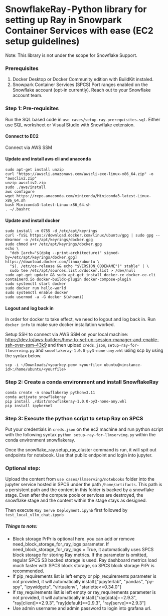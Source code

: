 # SnowflakeRay - Python library for setting up Ray in Snowpark Container Services with ease (EC2 setup guidelines)

Note: This library is not under the scope for Snowflake Support. 

### Prerequisites

1. Docker Desktop or Docker Community edition with BuildKit instaled.
2. Snowpark Container Services (SPCS) Port ranges enabled on the Snowflake account (opt-in currently). Reach out to your Snowflake account team. 

### Step 1: Pre-requisites
Run the SQL based code in `use cases/setup-ray-prerequisites.sql`. Either use SQL worksheet or Visual Studio with Snowflake extension.

#### Connect to EC2
Connect via AWS SSM
#### Update and install aws cli and anaconda

```sudo apt-get update
sudo apt-get install unzip
curl "https://awscli.amazonaws.com/awscli-exe-linux-x86_64.zip" -o "awscliv2.zip"
unzip awscliv2.zip
sudo ./aws/install
aws configure
wget https://repo.anaconda.com/miniconda/Miniconda3-latest-Linux-x86_64.sh
bash Miniconda3-latest-Linux-x86_64.sh
. ~/.bashrc
```

#### Update and install docker

```sudo apt-get update && sudo apt-get install ca-certificates curl gnupg
sudo install -m 0755 -d /etc/apt/keyrings
curl -fsSL https://download.docker.com/linux/ubuntu/gpg | sudo gpg --dearmor -o /etc/apt/keyrings/docker.gpg
sudo chmod a+r /etc/apt/keyrings/docker.gpg
echo \
  "deb [arch="$(dpkg --print-architecture)" signed-by=/etc/apt/keyrings/docker.gpg] https://download.docker.com/linux/ubuntu \
  "$(. /etc/os-release && echo "$VERSION_CODENAME")" stable" | \
  sudo tee /etc/apt/sources.list.d/docker.list > /dev/null
sudo apt-get update && sudo apt-get install docker-ce docker-ce-cli containerd.io docker-buildx-plugin docker-compose-plugin
sudo systemctl start docker
sudo docker run hello-world
sudo systemctl enable docker
sudo usermod -a -G docker $(whoami)
```

#### Logout and log back in
In order for docker to take effect, we need to logout and log back in. Run `docker info` to make sure docker installation worked.

Setup SSH to connect via AWS SSM on your local machine: https://dev.to/aws-builders/how-to-set-up-session-manager-and-enable-ssh-over-ssm-43k9 and then upload `creds.json`, `setup-ray-for-llmserving.py` and `snowflakeray-1.0.0-py3-none-any.whl` using scp by using the syntax below.

`scp -i ~/Downloads/<yourkey.pem> <yourfile> ubuntu@<instance-id>:/home/ubuntu/<yourfile>`


### Step 2: Create a conda environment and install SnowflakeRay

```
conda create -n snowflakeray python=3.11
conda activate snowflakeray
pip install ./dist/snowflakeray-1.0.0-py3-none-any.whl
pip install ipykernel
```

### Step 3: Execute the python script to setup Ray on SPCS

Put your credentials in `creds.json` on the ec2 machine and run python script with the following syntax `python setup-ray-for-llmserving.py` within the conda environment snowflakeray. 

Once the snowflake_ray.setup_ray_cluster command is run, it will spit out endpoints for notebook. Use that public endpoint and login into jupyter.

### Optional step:
Upload the content from `use cases/llmserving/notebooks` folder into the jupyter service hosted in SPCS under the path `/home/artifacts`. This path is a persistent path and the content in this folder is backed by a snowflake stage. Even after the compute pools or services are destroyed, the snowflake stage and the content within the stage stays as designed.

Then execute `Ray Serve Deployment.ipynb` first followed by `test_local_vllm_chat.ipynb`

##### Things to note:
* Block storage PrPr is optional here. you can add or remove need_block_storage_for_ray_logs parameter. If need_block_storage_for_ray_logs = True, it automatically uses SPCS block storage for storing Ray metrics. If the parameter is omitted, regular SPCS S3 backed storage is used. Ray dashboard metrics load much faster with SPCS block storage, so SPCS block storage PrPr is recommended.
* If pip_requirements list is left empty or pip_requirements parameter is not provided, it will automatically install ["jupyterlab", "pandas", "py-spy", "ipywidgets", "virtualenv", "starlette<=0.34.0"]
* If ray_requirements list is left empty or ray_requirements parameter is not provided, it will automatically install 
["ray[data]==2.9.3", "ray[client]==2.9.3", "ray[default]==2.9.3", "ray[serve]==2.9.3"]
* Use admin username and admin password to login into grafana url.